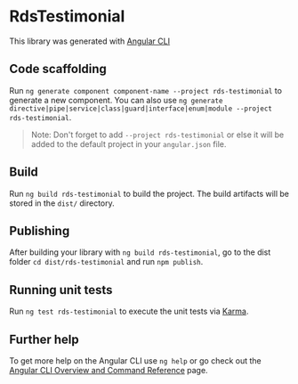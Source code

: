 # RdsTestimonial

This library was generated with [Angular CLI](https://github.com/angular/angular-cli)

## Code scaffolding

Run `ng generate component component-name --project rds-testimonial` to generate a new component. You can also use `ng generate directive|pipe|service|class|guard|interface|enum|module --project rds-testimonial`.
> Note: Don't forget to add `--project rds-testimonial` or else it will be added to the default project in your `angular.json` file. 

## Build

Run `ng build rds-testimonial` to build the project. The build artifacts will be stored in the `dist/` directory.

## Publishing

After building your library with `ng build rds-testimonial`, go to the dist folder `cd dist/rds-testimonial` and run `npm publish`.

## Running unit tests

Run `ng test rds-testimonial` to execute the unit tests via [Karma](https://karma-runner.github.io).

## Further help

To get more help on the Angular CLI use `ng help` or go check out the [Angular CLI Overview and Command Reference](https://angular.io/cli) page.
